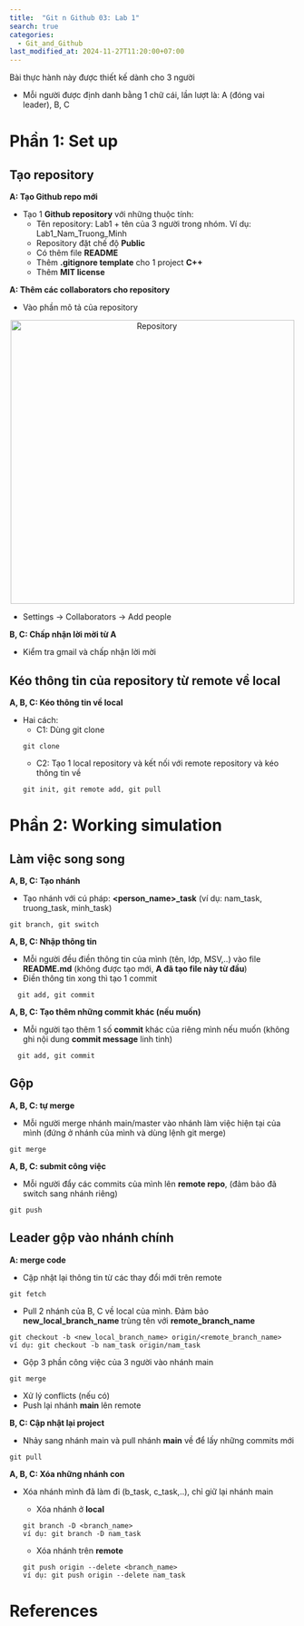 ```yaml
---
title:  "Git n Github 03: Lab 1"
search: true
categories: 
  - Git_and_Github
last_modified_at: 2024-11-27T11:20:00+07:00
---
```


Bài thực hành này được thiết kế dành cho 3 người
- Mỗi người được định danh bằng 1 chữ cái, lần lượt là: A (đóng vai leader), B, C

# Phần 1: Set up
## Tạo repository 
**A: Tạo Github repo mới**
- Tạo 1 **Github repository** với những thuộc tính:
  - Tên repository: Lab1 + tên của 3 người trong nhóm. Ví dụ: Lab1_Nam_Truong_Minh
  - Repository đặt chế độ **Public** 
  - Có thêm file **README**
  - Thêm **.gitignore template** cho 1 project **C++**
  - Thêm **MIT license**

**A: Thêm các collaborators cho repository**
- Vào phần mô tả của repository
<div style="text-align: center"><img src="{{ site.url }}{{ site.baseurl }}/assets/images/Git-n-Github/git_n_github_03_repository.png" alt="Repository" width="500px"></div>  

- Settings -> Collaborators -> Add people

**B, C: Chấp nhận lời mời từ A**
- Kiểm tra gmail và chấp nhận lời mời

## Kéo thông tin của repository từ remote về local
**A, B, C: Kéo thông tin về local**
- Hai cách:
  - C1: Dùng git clone
  ```
  git clone 
  ```
  - C2: Tạo 1 local repository và kết nối với remote repository và kéo thông tin về
  ```
  git init, git remote add, git pull
  ```

# Phần 2: Working simulation
## Làm việc song song
**A, B, C: Tạo nhánh**  
- Tạo nhánh với cú pháp: **<person_name>_task** (ví dụ: nam_task, truong_task, minh_task)
```
git branch, git switch
```

**A, B, C: Nhập thông tin**
- Mỗi người đều điền thông tin của mình (tên, lớp, MSV,..) vào file **README.md** (không được tạo mới, **A đã tạo file này từ đầu**)
- Điền thông tin xong thì tạo 1 commit 
```
  git add, git commit
```

**A, B, C: Tạo thêm những commit khác (nếu muốn)**
- Mỗi người tạo thêm 1 số **commit** khác của riêng mình nếu muốn (không ghi nội dung **commit message** linh tinh)
```
  git add, git commit
```


## Gộp 
**A, B, C: tự merge**
- Mỗi người merge nhánh main/master vào nhánh làm việc hiện tại của mình (đứng ở nhánh của mình và dùng lệnh git merge)
```
git merge
```

**A, B, C: submit công việc**
- Mỗi người đẩy các commits của mình lên **remote repo**, (đảm bảo đã switch sang nhánh riêng)
```
git push 
```

## Leader gộp vào nhánh chính
**A: merge code**
- Cập nhật lại thông tin từ các thay đổi mới trên remote 
```
git fetch
```

- Pull 2 nhánh của B, C về local của mình. Đảm bảo **new_local_branch_name** trùng tên với **remote_branch_name**
```
git checkout -b <new_local_branch_name> origin/<remote_branch_name>
ví dụ: git checkout -b nam_task origin/nam_task
```

- Gộp 3 phần công việc của 3 người vào nhánh main
```
git merge
```

- Xử lý conflicts (nếu có)
- Push lại nhánh **main** lên remote

**B, C: Cập nhật lại project**
- Nhảy sang nhánh main và pull nhánh **main** về để lấy những commits mới
```
git pull
```

**A, B, C: Xóa những nhánh con**
- Xóa nhánh mình đã làm đi (b_task, c_task,..), chỉ giữ lại nhánh main
  - Xóa nhánh ở **local**
  ```
  git branch -D <branch_name>
  ví dụ: git branch -D nam_task
  ```
  
  - Xóa nhánh trên **remote** 
  ```
  git push origin --delete <branch_name>
  ví dụ: git push origin --delete nam_task
  ```

# References 

